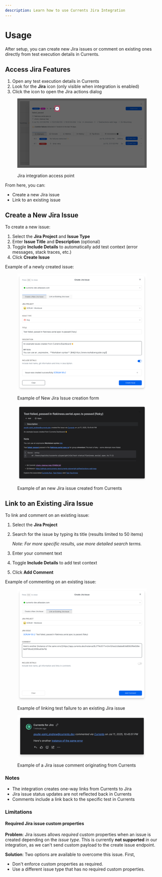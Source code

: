 ```yaml
---
description: Learn how to use Currents Jira Integration
---
```


# Usage

After setup, you can create new Jira issues or comment on existing ones directly from test execution details in Currents.

## Access Jira Features

1. Open any test execution details in Currents
2. Look for the **Jira** icon (only visible when integration is enabled)
3. Click the icon to open the Jira actions dialog

<figure><img src="../../../.gitbook/assets/currents-2025-07-11-15.25.08@2x.png" alt="Jira integration access point"><figcaption><p>Jira integration access point</p></figcaption></figure>

From here, you can:

* Create a new Jira issue
* Link to an existing issue

## Create a New Jira Issue

To create a new issue:

1. Select the **Jira Project** and **Issue Type**
2. Enter **Issue Title** and **Description** (optional)
3. Toggle **Include Details** to automatically add test context (error messages, stack traces, etc.)
4. Click **Create Issue**

Example of a newly created issue:

<figure><img src="../../../.gitbook/assets/currents-2025-07-11-15.41.48@2x (1).png" alt="Example of New Jira Issue creation form"><figcaption><p>Example of New Jira Issue creation form</p></figcaption></figure>

<figure><img src="../../../.gitbook/assets/currents-2025-07-11-15.42.28@2x.png" alt="Example of an new Jira issue created from Currents"><figcaption><p>Example of an new Jira issue created from Currents</p></figcaption></figure>

## Link to an Existing Jira Issue

To link and comment on an existing issue:

1. Select the **Jira Project**
2.  Search for the issue by typing its title (results limited to 50 items)

    _Note: For more specific results, use more detailed search terms._
3. Enter your comment text
4. Toggle **Include Details** to add test context
5. Click **Add Comment**



Example of commenting on an existing issue:

<figure><img src="../../../.gitbook/assets/currents-2025-07-11-15.45.42@2x.png" alt="Example of linking test failure to an existing Jira issue"><figcaption><p>Example of linking test failure to an existing Jira issue</p></figcaption></figure>

<figure><img src="../../../.gitbook/assets/currents-2025-07-11-15.47.01@2x.png" alt="Example of a Jira issue comment originating from Currents"><figcaption><p>Example of a Jira issue comment originating from Currents</p></figcaption></figure>

### Notes

* The integration creates one-way links from Currents to Jira
* Jira issue status updates are not reflected back in Currents
* Comments include a link back to the specific test in Currents

### Limitations

#### Required Jira issue custom properties

**Problem**: Jira issues allows _required_ custom properties when an issue is created depending on the _issue type_. This is currently **not supported** in our integration, as we can't send custom payload to the create issue endpoint.

**Solution**: Two options are available to overcome this issue. First,&#x20;

* Don't enforce custom properties as required.
* Use a different issue type that has no required custom properties.
